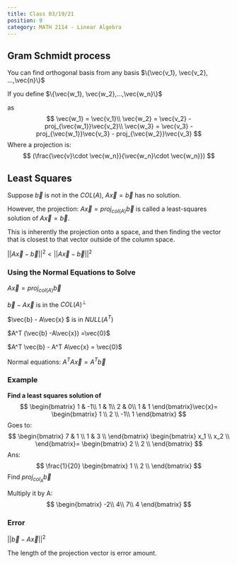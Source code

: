```yaml
---
title: Class 03/19/21
position: 9
category: MATH 2114 - Linear Algebra
---
```


## Gram Schmidt process

You can find orthogonal basis from any basis $\{\vec{v_1}, \vec{v_2}, ...,\vec{n}\}$

If you define $\{\vec{w_1}, \vec{w_2},...,\vec{w_n}\}$

as
$$
\vec{w_1} = \vec{v_1}\\
\vec{w_2} = \vec{v_2} - proj_{\vec{w_1}}\vec{v_2}\\
\vec{w_3} = \vec{v_3} - proj_{\vec{w_1}}\vec{v_3} - proj_{\vec{w_2}}\vec{v_3}
$$
Where a projection is:
$$
(\frac{\vec{v}\cdot \vec{w_n}}{\vec{w_n}\cdot \vec{w_n}})
$$

## Least Squares

Suppose $\vec{b}$ is not in the $COL(A)$, $A\vec{x} = \vec{b}$ has no solution. 

However, the projection: $A\vec{x} = proj_{col(A)}\vec{b}$ is called a least-squares solution of $A\vec{x} = \vec{b}$.

This is inherently the projection onto a space, and then finding the vector that is closest to that vector outside of the column space.

$||A\vec{x} -\vec{b} ||^2 < ||A\vec{x} -\vec{b}||^2$

### Using the Normal Equations to Solve

$A\vec{x} = proj_{col(A)} \vec{b}$

$\vec{b} - A\vec{x}$ is in the $COL(A) ^{\perp}$

$\vec{b} - A\vec{x} $ is in $NULL(A^T)$

$A^T (\vec{b} -A\vec{x}) =\vec{0}$

$A^T \vec{b} - A^T A\vec{x} = \vec{0}$

Normal equations: $A^T A \vec{x} =A^T \vec{b}$

### Example

**Find a least squares solution of** 
$$
\begin{bmatrix}
1 & -1\\
1 & 1\\
2 & 0\\
1 & 1
\end{bmatrix}\vec{x}=
\begin{bmatrix}
1 \\
2 \\
-1\\
1 
\end{bmatrix}
$$
Goes to:
$$
\begin{bmatrix}
7 & 1 \\
1 & 3 \\
\end{bmatrix}
\begin{bmatrix}
x_1  \\
x_2  \\
\end{bmatrix}=
\begin{bmatrix}
2 \\
2 \\
\end{bmatrix}
$$
Ans:
$$
\frac{1}{20}
\begin{bmatrix}
1 \\
2 \\
\end{bmatrix}
$$
Find $proj_{col_A} \vec{b}$

Multiply it by A:
$$
\begin{bmatrix}
-2\\
4\\
7\\
4
\end{bmatrix}
$$

### Error

$||\vec{b} - A\vec{x}||^2$

The length of the projection vector is error amount.

